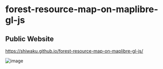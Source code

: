 # forest-resource-map-on-maplibre-gl-js
## Public Website
https://shiwaku.github.io/forest-resource-map-on-maplibre-gl-js/

![image](https://github.com/shi-works/forest-resource-map-on-maplibre-gl-js/assets/71203808/4e5e7b50-2109-4473-955e-d335d9b72110)
